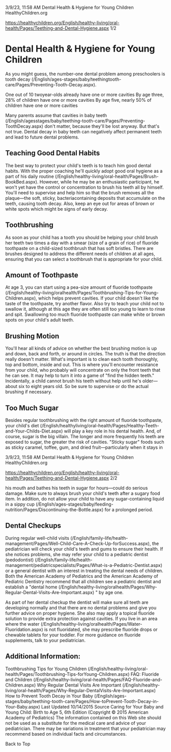 3/9/23, 11:58 AM Dental Health & Hygiene for Young Children HealthyChildren.org 

https://healthychildren.org/English/healthy-living/oral-health/Pages/Teething-and-Dental-Hygiene.aspx 1/2 

# Dental Health & Hygiene for Young Children 

 As you might guess, the number-one dental problem among preschoolers is tooth decay (/English/ages-stages/baby/teethingtooth-care/Pages/Preventing-Tooth-Decay.aspx). 

 One out of 10 twoyear-olds already have one or more cavities By age three, 28% of children have one or more cavities By age five, nearly 50% of children have one or more cavities 

 Many parents assume that cavities in baby teeth (/English/agesstages/baby/teething-tooth-care/Pages/Preventing-ToothDecay.aspx) don't matter, because they'll be lost anyway. But that's not true. Dental decay in baby teeth can negatively affect permanent teeth and lead to future dental problems. 

## Teaching Good Dental Habits 

 The best way to protect your child's teeth is to teach him good dental habits. With the proper coaching he'll quickly adopt good oral hygiene as a part of his daily routine (/English/healthy-living/oral-health/Pages/Brush-BookBed.aspx). However, while he may be an enthusiastic participant, he won't yet have the control or concentration to brush his teeth all by himself. You'll need to supervise and help him so that the brush removes all the plaque—the soft, sticky, bacteriacontaining deposits that accumulate on the teeth, causing tooth decay. Also, keep an eye out for areas of brown or white spots which might be signs of early decay. 

## Toothbrushing 

 As soon as your child has a tooth you should be helping your child brush her teeth two times a day with a smear (size of a grain of rice) of fluoride toothpaste on a child-sized toothbrush that has soft bristles. There are brushes designed to address the different needs of children at all ages, ensuring that you can select a toothbrush that is appropriate for your child. 

## Amount of Toothpaste 

 At age 3, you can start using a pea-size amount of fluoride toothpaste (/English/healthy-living/oralhealth/Pages/Toothbrushing-Tips-for-Young-Children.aspx), which helps prevent cavities. If your child doesn't like the taste of the toothpaste, try another flavor. Also try to teach your child not to swallow it, although at this age they are often still too young to learn to rinse and spit. Swallowing too much fluoride toothpaste can make white or brown spots on your child's adult teeth. 

## Brushing Motion 

 You'll hear all kinds of advice on whether the best brushing motion is up and down, back and forth, or around in circles. The truth is that the direction really doesn't matter. What's important is to clean each tooth thoroughly, top and bottom, inside and out. This is where you'll encounter resistance from your child, who probably will concentrate on only the front teeth that he can see. It may help to turn it into a game of "find the hidden teeth." Incidentally, a child cannot brush his teeth without help until he's older—about six to eight years old. So be sure to supervise or do the actual brushing if necessary. 

## Too Much Sugar 

 Besides regular toothbrushing with the right amount of fluoride toothpaste, your child's diet (/English/healthyliving/oral-health/Pages/Healthy-Teeth-and-Your-Childs-Diet.aspx) will play a key role in his dental health. And, of course, sugar is the big villain. The longer and more frequently his teeth are exposed to sugar, the greater the risk of cavities. "Sticky sugar" foods such as sticky caramel, toffee, gum, and dried fruit—particularly when it stays in 


3/9/23, 11:58 AM Dental Health & Hygiene for Young Children HealthyChildren.org 

https://healthychildren.org/English/healthy-living/oral-health/Pages/Teething-and-Dental-Hygiene.aspx 2/2 

 his mouth and bathes his teeth in sugar for hours—could do serious damage. Make sure to always brush your child's teeth after a sugary food item. In addition, do not allow your child to have any sugar-containing liquid in a sippy cup (/English/ages-stages/baby/feeding-nutrition/Pages/Discontinuing-the-Bottle.aspx) for a prolonged period. 

## Dental Checkups 

 During regular well-child visits (/English/family-life/health-management/Pages/Well-Child-Care-A-Check-Up-forSuccess.aspx), the pediatrician will check your child's teeth and gums to ensure their health. If she notices problems, she may refer your child to a pediatric dentist (pedodontist) (/English/family-life/health-management/pediatricspecialists/Pages/What-is-a-Pediatric-Dentist.aspx) or a general dentist with an interest in treating the dental needs of children. Both the American Academy of Pediatrics and the American Academy of Pediatric Dentistry recommend that all children see a pediatric dentist and establish a "dental home (/English/healthy-living/oralhealth/Pages/Why-Regular-Dental-Visits-Are-Important.aspx) " by age one. 

 As part of her dental checkup the dentist will make sure all teeth are developing normally and that there are no dental problems and give you further advice on proper hygiene. She also may apply a topical fluoride solution to provide extra protection against cavities. If you live in an area where the water (/English/healthy-living/oralhealth/Pages/Water-Fluoridation.aspx) is not fluoridated, she may prescribe fluoride drops or chewable tablets for your toddler. For more guidance on fluoride supplements, talk to your pediatrician. 

## Additional Information: 

 Toothbrushing Tips for Young Children (/English/healthy-living/oral-health/Pages/Toothbrushing-Tips-forYoung-Children.aspx) FAQ: Fluoride and Children (/English/healthy-living/oral-health/Pages/FAQ-Fluoride-and-Children.aspx) Why Regular Dental Visits Are Important (/English/healthy-living/oral-health/Pages/Why-Regular-DentalVisits-Are-Important.aspx) How to Prevent Tooth Decay in Your Baby (/English/ages-stages/baby/teething-tooth-care/Pages/How-toPrevent-Tooth-Decay-in-Your-Baby.aspx) Last Updated 10/14/2015 Source Caring for Your Baby and Young Child: Birth to Age 5, 6th Edition (Copyright © 2015 American Academy of Pediatrics) The information contained on this Web site should not be used as a substitute for the medical care and advice of your pediatrician. There may be variations in treatment that your pediatrician may recommend based on individual facts and circumstances. 

 Back to Top 


